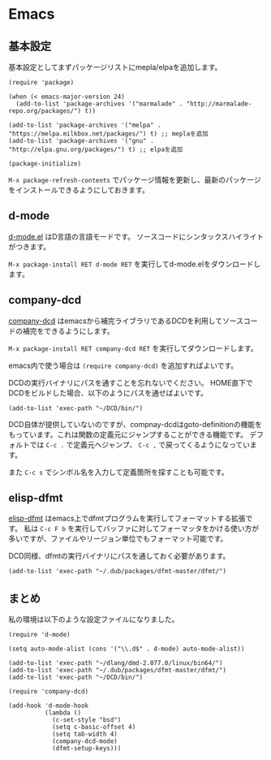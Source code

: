 # Emacs

## 基本設定

基本設定としてまずパッケージリストにmepla/elpaを追加します。

```
(require 'package)

(when (< emacs-major-version 24)
  (add-to-list 'package-archives '("marmalade" . "http://marmalade-repo.org/packages/") t))

(add-to-list 'package-archives '("melpa" . "https://melpa.milkbox.net/packages/") t) ;; meplaを追加
(add-to-list 'package-archives '("gnu" . "http://elpa.gnu.org/packages/") t) ;; elpaを追加

(package-initialize)
```

`M-x package-refresh-contents` でパッケージ情報を更新し、最新のパッケージをインストールできるようにしておきます。

## d-mode

[d-mode.el](https://github.com/Emacs-D-Mode-Maintainers/Emacs-D-Mode) はD言語の言語モードです。
ソースコードにシンタックスハイライトがつきます。

`M-x package-install RET d-mode RET` を実行してd-mode.elをダウンロードします。

## company-dcd

[company-dcd](https://github.com/tsukimizake/company-dcd) はemacsから補完ライブラリであるDCDを利用してソースコードの補完をできるようにします。

`M-x package-install RET company-dcd RET` を実行してダウンロードします。

emacs内で使う場合は `(require company-dcd)` を追加すればよいです。

DCDの実行バイナリにパスを通すことを忘れないでください。
HOME直下でDCDをビルドした場合、以下のようにパスを通せばよいです。

```
(add-to-list 'exec-path "~/DCD/bin/")
```

DCD自体が提供していないのですが、compnay-dcdはgoto-definitionの機能をもっています。これは関数の定義元にジャンプすることができる機能です。
デフォルトでは `C-c .` で定義元へジャンプ、 `C-c ,` で戻ってくるようになっています。

また `C-c s` でシンボル名を入力して定義箇所を探すことも可能です。

## elisp-dfmt

[elisp-dfmt](https://github.com/qsimpleq/elisp-dfmt) はemacs上でdfmtプログラムを実行してフォーマットする拡張です。
私は `C-c F b` を実行してバッファに対してフォーマッタをかける使い方が多いですが、ファイルやリージョン単位でもフォーマット可能です。

DCD同様、dfmtの実行バイナリにパスを通しておく必要があります。

```
(add-to-list 'exec-path "~/.dub/packages/dfmt-master/dfmt/")
```

## まとめ

私の環境は以下のような設定ファイルになりました。

```
(require 'd-mode)

(setq auto-mode-alist (cons '("\\.d$" . d-mode) auto-mode-alist))

(add-to-list 'exec-path "~/dlang/dmd-2.077.0/linux/bin64/")
(add-to-list 'exec-path "~/.dub/packages/dfmt-master/dfmt/")
(add-to-list 'exec-path "~/DCD/bin/")

(require 'company-dcd)

(add-hook 'd-mode-hook
          (lambda ()
            (c-set-style "bsd")
            (setq c-basic-offset 4)
            (setq tab-width 4)
            (company-dcd-mode)
            (dfmt-setup-keys)))
```
